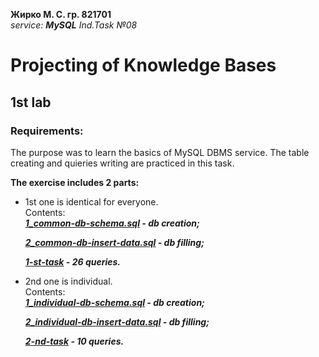 **Жирко М. С. гр. 821701**\
_service: **_MySQL_** Ind.Task №08_ 


# Projecting of Knowledge Bases
## 1st lab
### Requirements:
The purpose was to learn the basics of MySQL DBMS service. The table creating and quieries writing are practiced in this task.

**The exercise includes 2 parts:**

- 1st one is identical for everyone.\
   Contents:\
   _**[1_common-db-schema.sql](https://github.com/mzhirko/1-st-lab-projecting-of-knowldege-bases/blob/main/tables/1_common-db-schema.sql) - db creation;**_
   
   _**[2_common-db-insert-data.sql](https://github.com/mzhirko/1-st-lab-projecting-of-knowldege-bases/blob/main/tables/2_common-db-insert-data.sql) - db filling;**_
   
   _**[1-st-task](https://github.com/mzhirko/1-st-lab-projecting-of-knowldege-bases/blob/main/queries/1-st-task) - 26 queries.**_
   
- 2nd one is individual.\
   Contents:\
   _**[1_individual-db-schema.sql](https://github.com/mzhirko/1-st-lab-projecting-of-knowldege-bases/blob/main/tables/1_individual-db-schema.sql) - db creation;**_
   
   _**[2_individual-db-insert-data.sql](https://github.com/mzhirko/1-st-lab-projecting-of-knowldege-bases/blob/main/tables/2_individual-db-insert-data.sql) - db filling;**_
   
   _**[2-nd-task](https://github.com/mzhirko/1-st-lab-projecting-of-knowldege-bases/blob/main/queries/2-nd-task) - 10 queries.**_
